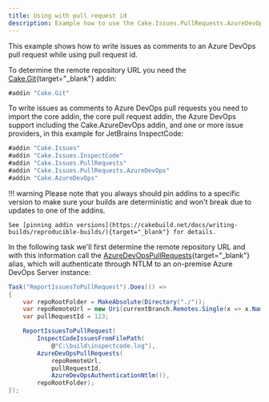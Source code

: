 ```yaml
---
title: Using with pull request id
description: Example how to use the Cake.Issues.PullRequests.AzureDevOps addin with pull request id.
---
```


This example shows how to write issues as comments to an Azure DevOps pull request while using pull request id.

To determine the remote repository URL you need the [Cake.Git](https://cakebuild.net/extensions/cake-git/){target="_blank"} addin:

```csharp
#addin "Cake.Git"
```

To write issues as comments to Azure DevOps pull requests you need to import the core addin,
the core pull request addin, the Azure DevOps support including the Cake.AzureDevOps addin, and one or more issue providers,
in this example for JetBrains InspectCode:

```csharp
#addin "Cake.Issues"
#addin "Cake.Issues.InspectCode"
#addin "Cake.Issues.PullRequests"
#addin "Cake.Issues.PullRequests.AzureDevOps"
#addin "Cake.AzureDevOps"
```

!!! warning
    Please note that you always should pin addins to a specific version to make sure your builds are deterministic and
    won't break due to updates to one of the addins.

    See [pinning addin versions](https://cakebuild.net/docs/writing-builds/reproducible-builds/){target="_blank"} for details.

In the following task we'll first determine the remote repository URL and
with this information call the [AzureDevOpsPullRequests](https://cakebuild.net/api/Cake.Issues.PullRequests.AzureDevOps/AzureDevOpsPullRequestSystemAliases/){target="_blank"}
alias, which will authenticate through NTLM to an on-premise Azure DevOps Server instance:

```csharp
Task("ReportIssuesToPullRequest").Does(() =>
{
    var repoRootFolder = MakeAbsolute(Directory("./"));
    var repoRemoteUrl = new Uri(currentBranch.Remotes.Single(x => x.Name == "origin").Url);
    var pullRequestId = 123;

    ReportIssuesToPullRequest(
        InspectCodeIssuesFromFilePath(
            @"C:\build\inspectcode.log"),
        AzureDevOpsPullRequests(
            repoRemoteUrl,
            pullRequestId,
            AzureDevOpsAuthenticationNtlm()),
        repoRootFolder);
});
```
